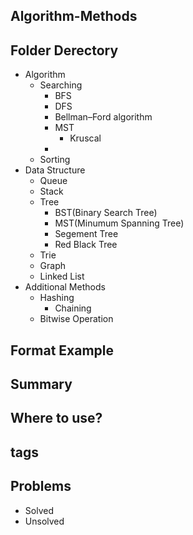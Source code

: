 ## Algorithm-Methods

## Folder Derectory
- Algorithm
    - Searching
        - BFS
        - DFS
        - Bellman–Ford algorithm
        - MST
            - Kruscal
        - 
    - Sorting
- Data Structure
    - Queue
    - Stack
    - Tree
        - BST(Binary Search Tree)
        - MST(Minumum Spanning Tree)
        - Segement Tree
        - Red Black Tree   
    - Trie
    - Graph
    - Linked List
- Additional Methods
    - Hashing
        - Chaining
    - Bitwise Operation

## Format Example

## Summary

## Where to use?

## tags

## Problems
- Solved
- Unsolved

